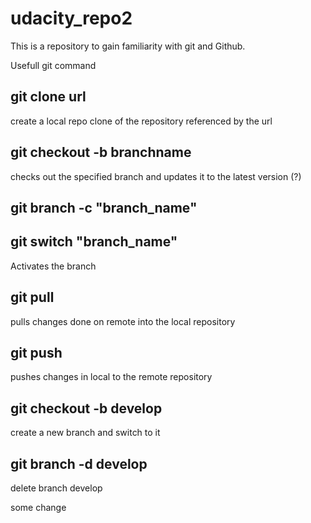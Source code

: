 # udacity_repo2
This is a repository to gain familiarity with git and Github.

Usefull git command
## git clone url
create a local repo clone of the repository referenced by the url

## git checkout -b branchname
checks out the specified branch and updates it to the latest version (?)

## git branch -c "branch_name"

## git switch "branch_name"
Activates the branch

## git pull
pulls changes done on remote into the local repository

## git push
pushes changes in local to the remote repository

## git checkout -b develop
create a new branch and switch to it

## git branch -d develop
delete branch develop

some change
